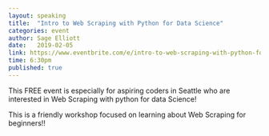 ```yaml
---
layout: speaking
title:  "Intro to Web Scraping with Python for Data Science"
categories: event
author: Sage Elliott
date:   2019-02-05
link: https://www.eventbrite.com/e/intro-to-web-scraping-with-python-for-data-science-tickets-58878488143
time: 6:30pm
published: true
---
```


This FREE event is especially for aspiring coders in Seattle who are interested in Web Scraping with python for data Science!

This is a friendly workshop focused on learning about Web Scraping for beginners!!
